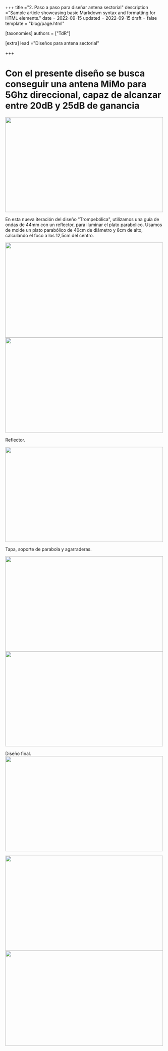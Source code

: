 +++
title ="2. Paso a paso para diseñar antena sectorial"
description ="Sample article showcasing basic Markdown syntax and formatting for HTML elements."
date = 2022-09-15
updated = 2022-09-15
draft = false
template = "blog/page.html"

[taxonomies]
authors = ["TdR"]

[extra]
lead ="Diseños para antena sectorial"

+++




# Con el presente diseño se busca conseguir una antena MiMo para 5Ghz direccional, capaz de alcanzar entre 20dB y 25dB de ganancia
<img src="https://i.imgur.com/ubGm5SP.png" width="500" height="300">


En esta nueva iteración del diseño "Trompebólica", utilizamos una guía de ondas de 44mm con un reflector, para iluminar el plato parabolico.
Usamos de molde un plato parabólico de 40cm de diámetro y 8cm de alto, calculando el foco a los 12,5cm del centro.

<img src="https://i.imgur.com/O40ktXq.png" width="500" height="300"> <img src="https://i.imgur.com/r7B7nDr.png" width="500" height="300">



Reflector.

<img src="https://i.imgur.com/sjcB1Ct.png" width="500" height="300">


Tapa, soporte de parabola y agarraderas.

<img src="https://i.imgur.com/uCBFa1C.png" width="500" height="300">


<img src="https://i.imgur.com/I7ZMRJ2.png" width="500" height="300">


Diseño final.
<img src="https://i.imgur.com/ivvFrU9.png" width="500" height="300">

<img src="https://i.imgur.com/H1Ysg9e.png" width="500" height="300">


<img src="https://i.imgur.com/i42kOdD.png" width="500" height="300">
